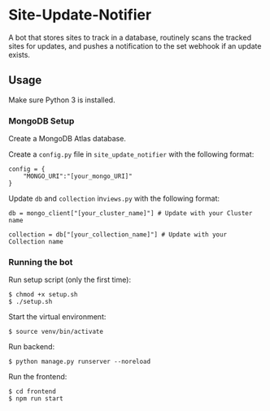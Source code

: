 # Site-Update-Notifier

A bot that stores sites to track in a database, routinely scans the tracked sites for updates, and pushes a notification to the set webhook if an update exists.

## Usage

Make sure Python 3 is installed.

### MongoDB Setup

Create a MongoDB Atlas database.

Create a `config.py` file in `site_update_notifier` with the following format:

```
config = {
    "MONGO_URI":"[your_mongo_URI]"
}
```

Update `db` and `collection` in`views.py` with the following format:

```
db = mongo_client["[your_cluster_name]"] # Update with your Cluster name

collection = db["[your_collection_name]"] # Update with your Collection name
```

### Running the bot

Run setup script (only the first time):

```
$ chmod +x setup.sh
$ ./setup.sh
```

Start the virtual environment:

```
$ source venv/bin/activate
```

Run backend:

```
$ python manage.py runserver --noreload
```

Run the frontend:

```
$ cd frontend
$ npm run start
```
